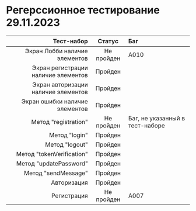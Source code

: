 # **Регерссионное тестирование 29.11.2023**

|                          Тест-набор |   Статус   | Баг                             |
| ----------------------------------: | :--------: | :------------------------------ |
|       Экран Лобби наличие элементов | Не пройден | A010                            |
| Экран регистрации наличие элементов |  Пройден   |                                 |
| Экран авторизации наличие элементов |  Пройден   |                                 |
|      Экран ошибки наличие элементов |  Пройден   |                                 |
|                Метод "registration" | Не пройден | Баг, не указанный в тест-наборе |
|                       Метод "login" |  Пройден   |                                 |
|                      Метод "logout" |  Пройден   |                                 |
|           Метод "tokenVerification" |  Пройден   |                                 |
|              Метод "updatePassword" |  Пройден   |                                 |
|                 Метод "sendMessage" |  Пройден   |                                 |
|                         Авторизация |  Пройден   |                                 |
|                         Регистрация | Не пройден | A007                            |
